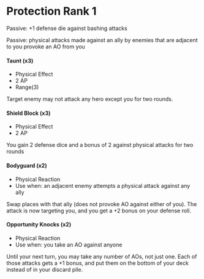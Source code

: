 # Protection Rank 1

Passive: +1 defense die against bashing attacks

Passive: physical attacks made against an ally by enemies that are adjacent to you provoke an AO from you

#### Taunt (x3)

- Physical Effect
- 2 AP
- Range(3)

Target enemy may not attack any hero except you for two rounds.

#### Shield Block (x3)

- Physical Effect
- 2 AP

You gain 2 defense dice and a bonus of 2 against physical attacks
for two rounds

#### Bodyguard (x2)

- Physical Reaction
- Use when: an adjacent enemy attempts a physical attack against any ally 

Swap places with that ally (does not provoke AO against either of you).
The attack is now targeting you, and you get a +2 bonus on your defense roll.

#### Opportunity Knocks (x2)

- Physical Reaction
- Use when: you take an AO against anyone

Until your next turn, you may take any number of AOs, not just one.
Each of those attacks gets a +1 bonus, and put them on the bottom of your deck
instead of in your discard pile.
